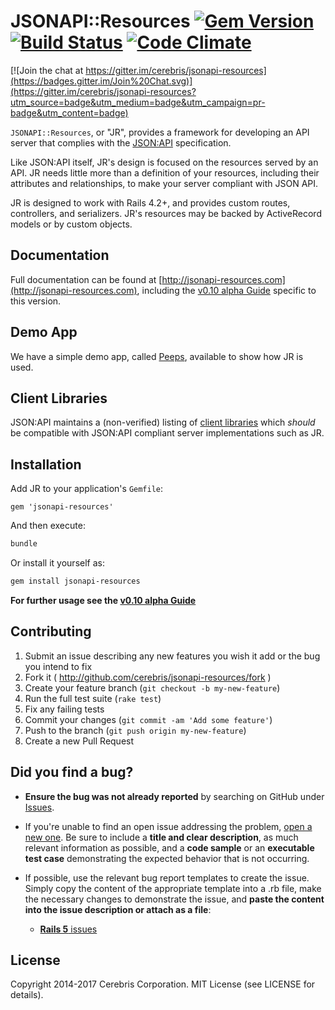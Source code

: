 # JSONAPI::Resources [![Gem Version](https://badge.fury.io/rb/jsonapi-resources.svg)](https://badge.fury.io/rb/jsonapi-resources) [![Build Status](https://secure.travis-ci.org/cerebris/jsonapi-resources.svg?branch=master)](http://travis-ci.org/cerebris/jsonapi-resources) [![Code Climate](https://codeclimate.com/github/cerebris/jsonapi-resources/badges/gpa.svg)](https://codeclimate.com/github/cerebris/jsonapi-resources)

[![Join the chat at https://gitter.im/cerebris/jsonapi-resources](https://badges.gitter.im/Join%20Chat.svg)](https://gitter.im/cerebris/jsonapi-resources?utm_source=badge&utm_medium=badge&utm_campaign=pr-badge&utm_content=badge)

`JSONAPI::Resources`, or "JR", provides a framework for developing an API server that complies with the
[JSON:API](http://jsonapi.org/) specification.

Like JSON:API itself, JR's design is focused on the resources served by an API. JR needs little more than a definition
of your resources, including their attributes and relationships, to make your server compliant with JSON API.

JR is designed to work with Rails 4.2+, and provides custom routes, controllers, and serializers. JR's resources may be
backed by ActiveRecord models or by custom objects.

## Documentation

Full documentation can be found at [http://jsonapi-resources.com](http://jsonapi-resources.com), including the [v0.10 alpha Guide](http://jsonapi-resources.com/v0.10/guide/) specific to this version. 

## Demo App

We have a simple demo app, called [Peeps](https://github.com/cerebris/peeps), available to show how JR is used.

## Client Libraries

JSON:API maintains a (non-verified) listing of [client libraries](http://jsonapi.org/implementations/#client-libraries)
which *should* be compatible with JSON:API compliant server implementations such as JR.

## Installation

Add JR to your application's `Gemfile`:

``` 
gem 'jsonapi-resources'
```

And then execute:

```bash 
bundle
```

Or install it yourself as:

```bash 
gem install jsonapi-resources
```

**For further usage see the [v0.10 alpha Guide](http://jsonapi-resources.com/v0.10/guide/)**

## Contributing

1. Submit an issue describing any new features you wish it add or the bug you intend to fix
1. Fork it ( http://github.com/cerebris/jsonapi-resources/fork )
1. Create your feature branch (`git checkout -b my-new-feature`)
1. Run the full test suite (`rake test`)
1. Fix any failing tests
1. Commit your changes (`git commit -am 'Add some feature'`)
1. Push to the branch (`git push origin my-new-feature`)
1. Create a new Pull Request

## Did you find a bug?

* **Ensure the bug was not already reported** by searching on GitHub under [Issues](https://github.com/cerebris/jsonapi-resources/issues).

* If you're unable to find an open issue addressing the problem, [open a new one](https://github.com/cerebris/jsonapi-resources/issues/new). 
Be sure to include a **title and clear description**, as much relevant information as possible, 
and a **code sample** or an **executable test case** demonstrating the expected behavior that is not occurring.

* If possible, use the relevant bug report templates to create the issue. 
Simply copy the content of the appropriate template into a .rb file, make the necessary changes to demonstrate the issue, 
and **paste the content into the issue description or attach as a file**:
  * [**Rails 5** issues](https://github.com/cerebris/jsonapi-resources/blob/master/lib/bug_report_templates/rails_5_master.rb)


## License

Copyright 2014-2017 Cerebris Corporation. MIT License (see LICENSE for details).
